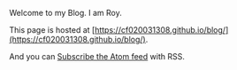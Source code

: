 Welcome to my Blog. I am Roy.

This page is hosted at [https://cf020031308.github.io/blog/](https://cf020031308.github.io/blog/).

And you can [Subscribe the Atom feed](https://cf020031308.github.io/blog/atom.xml) with RSS.
